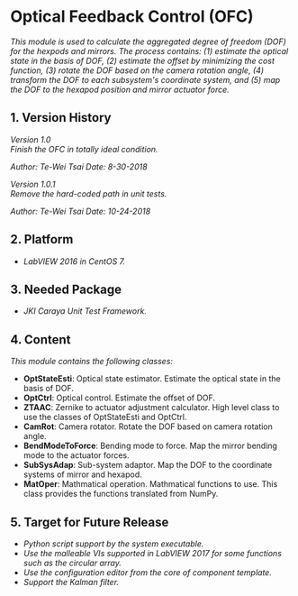 # Optical Feedback Control (OFC)

*This module is used to calculate the aggregated degree of freedom (DOF) for the hexpods and mirrors. The process contains: (1) estimate the optical state in the basis of DOF, (2) estimate the offset by minimizing the cost function, (3) rotate the DOF based on the camera rotation angle, (4) transform the DOF to each subsystem's coordinate system, and (5) map the DOF to the hexapod position and mirror actuator force.*

## 1. Version History

*Version 1.0*
<br/>
*Finish the OFC in totally ideal condition.*
<br/>

*Author: Te-Wei Tsai*
*Date: 8-30-2018*

*Version 1.0.1*
<br/>
*Remove the hard-coded path in unit tests.*
<br/>

*Author: Te-Wei Tsai*
*Date: 10-24-2018*

## 2. Platform

- *LabVIEW 2016 in CentOS 7.*

## 3. Needed Package

- *JKI Caraya Unit Test Framework.*

## 4. Content

*This module contains the following classes:*

- **OptStateEsti**: Optical state estimator. Estimate the optical state in the basis of DOF. 
- **OptCtrl**: Optical control. Estimate the offset of DOF. 
- **ZTAAC**: Zernike to actuator adjustment calculator. High level class to use the classes of OptStateEsti and OptCtrl.
- **CamRot**: Camera rotator. Rotate the DOF based on camera rotation angle.
- **BendModeToForce**: Bending mode to force. Map the mirror bending mode to the actuator forces.
- **SubSysAdap**: Sub-system adaptor. Map the DOF to the coordinate systems of mirror and hexapod.
- **MatOper**: Mathmatical operation. Mathmatical functions to use. This class provides the functions translated from NumPy.

## 5. Target for Future Release

- *Python script support by the system executable.*
- *Use the malleable VIs supported in LabVIEW 2017 for some functions such as the circular array.*
- *Use the configuration editor from the core of component template.*
- *Support the Kalman filter.*